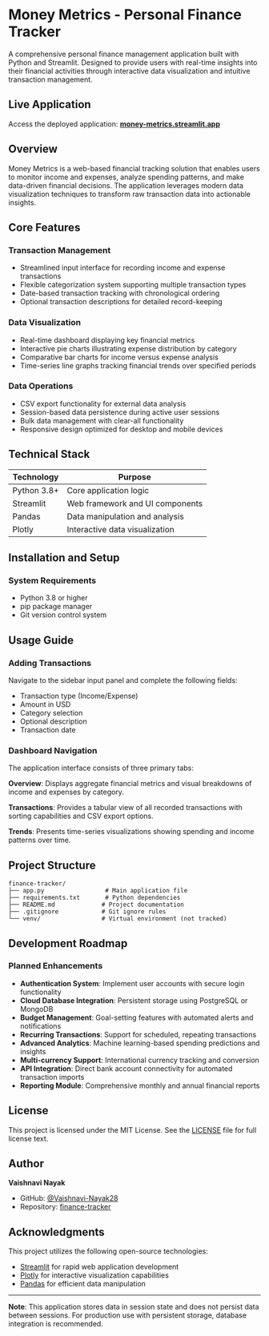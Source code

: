 # Money Metrics - Personal Finance Tracker

A comprehensive personal finance management application built with Python and Streamlit. Designed to provide users with real-time insights into their financial activities through interactive data visualization and intuitive transaction management.

## Live Application

Access the deployed application: **[money-metrics.streamlit.app](https://money-metrics.streamlit.app/)**

## Overview

Money Metrics is a web-based financial tracking solution that enables users to monitor income and expenses, analyze spending patterns, and make data-driven financial decisions. The application leverages modern data visualization techniques to transform raw transaction data into actionable insights.

## Core Features

### Transaction Management
- Streamlined input interface for recording income and expense transactions
- Flexible categorization system supporting multiple transaction types
- Date-based transaction tracking with chronological ordering
- Optional transaction descriptions for detailed record-keeping

### Data Visualization
- Real-time dashboard displaying key financial metrics
- Interactive pie charts illustrating expense distribution by category
- Comparative bar charts for income versus expense analysis
- Time-series line graphs tracking financial trends over specified periods

### Data Operations
- CSV export functionality for external data analysis
- Session-based data persistence during active user sessions
- Bulk data management with clear-all functionality
- Responsive design optimized for desktop and mobile devices

## Technical Stack

| Technology | Purpose |
|------------|---------|
| Python 3.8+ | Core application logic |
| Streamlit | Web framework and UI components |
| Pandas | Data manipulation and analysis |
| Plotly | Interactive data visualization |

## Installation and Setup

### System Requirements
- Python 3.8 or higher
- pip package manager
- Git version control system


## Usage Guide

### Adding Transactions
Navigate to the sidebar input panel and complete the following fields:
- Transaction type (Income/Expense)
- Amount in USD
- Category selection
- Optional description
- Transaction date

### Dashboard Navigation
The application interface consists of three primary tabs:

**Overview**: Displays aggregate financial metrics and visual breakdowns of income and expenses by category.

**Transactions**: Provides a tabular view of all recorded transactions with sorting capabilities and CSV export options.

**Trends**: Presents time-series visualizations showing spending and income patterns over time.

## Project Structure

```
finance-tracker/
├── app.py                 # Main application file
├── requirements.txt       # Python dependencies
├── README.md             # Project documentation
├── .gitignore            # Git ignore rules
└── venv/                 # Virtual environment (not tracked)
```

## Development Roadmap

### Planned Enhancements
- **Authentication System**: Implement user accounts with secure login functionality
- **Cloud Database Integration**: Persistent storage using PostgreSQL or MongoDB
- **Budget Management**: Goal-setting features with automated alerts and notifications
- **Recurring Transactions**: Support for scheduled, repeating transactions
- **Advanced Analytics**: Machine learning-based spending predictions and insights
- **Multi-currency Support**: International currency tracking and conversion
- **API Integration**: Direct bank account connectivity for automated transaction imports
- **Reporting Module**: Comprehensive monthly and annual financial reports

## License

This project is licensed under the MIT License. See the [LICENSE](LICENSE) file for full license text.

## Author

**Vaishnavi Nayak**

- GitHub: [@Vaishnavi-Nayak28](https://github.com/Vaishnavi-Nayak28)
- Repository: [finance-tracker](https://github.com/Vaishnavi-Nayak28/finance-tracker)

## Acknowledgments

This project utilizes the following open-source technologies:
- [Streamlit](https://streamlit.io/) for rapid web application development
- [Plotly](https://plotly.com/) for interactive visualization capabilities
- [Pandas](https://pandas.pydata.org/) for efficient data manipulation

---

**Note**: This application stores data in session state and does not persist data between sessions. For production use with persistent storage, database integration is recommended.
